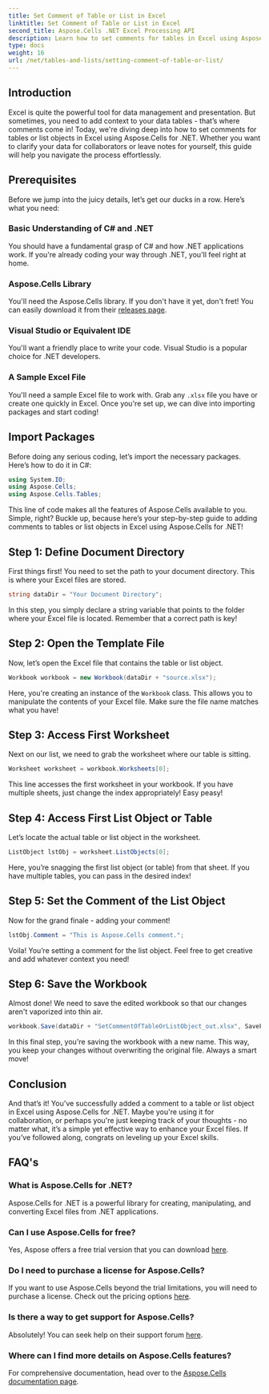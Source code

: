 ```yaml
---
title: Set Comment of Table or List in Excel
linktitle: Set Comment of Table or List in Excel
second_title: Aspose.Cells .NET Excel Processing API
description: Learn how to set comments for tables in Excel using Aspose.Cells for .NET with our easy step-by-step guide.
type: docs
weight: 16
url: /net/tables-and-lists/setting-comment-of-table-or-list/
---
```

## Introduction
Excel is quite the powerful tool for data management and presentation. But sometimes, you need to add context to your data tables - that’s where comments come in! Today, we're diving deep into how to set comments for tables or list objects in Excel using Aspose.Cells for .NET. Whether you want to clarify your data for collaborators or leave notes for yourself, this guide will help you navigate the process effortlessly.
## Prerequisites
Before we jump into the juicy details, let’s get our ducks in a row. Here’s what you need:
### Basic Understanding of C# and .NET
You should have a fundamental grasp of C# and how .NET applications work. If you're already coding your way through .NET, you'll feel right at home.
### Aspose.Cells Library
You'll need the Aspose.Cells library. If you don't have it yet, don't fret! You can easily download it from their [releases page](https://releases.aspose.com/cells/net/).
### Visual Studio or Equivalent IDE
You'll want a friendly place to write your code. Visual Studio is a popular choice for .NET developers.
### A Sample Excel File
You'll need a sample Excel file to work with. Grab any `.xlsx` file you have or create one quickly in Excel.
Once you're set up, we can dive into importing packages and start coding!
## Import Packages
Before doing any serious coding, let’s import the necessary packages. Here’s how to do it in C#:
```csharp
using System.IO;
using Aspose.Cells;
using Aspose.Cells.Tables;
```
This line of code makes all the features of Aspose.Cells available to you. Simple, right?
Buckle up, because here’s your step-by-step guide to adding comments to tables or list objects in Excel using Aspose.Cells for .NET!
## Step 1: Define Document Directory
First things first! You need to set the path to your document directory. This is where your Excel files are stored.
```csharp
string dataDir = "Your Document Directory";
```
In this step, you simply declare a string variable that points to the folder where your Excel file is located. Remember that a correct path is key!
## Step 2: Open the Template File
Now, let’s open the Excel file that contains the table or list object.
```csharp
Workbook workbook = new Workbook(dataDir + "source.xlsx");
```
Here, you're creating an instance of the `Workbook` class. This allows you to manipulate the contents of your Excel file. Make sure the file name matches what you have!
## Step 3: Access First Worksheet
Next on our list, we need to grab the worksheet where our table is sitting.
```csharp
Worksheet worksheet = workbook.Worksheets[0];
```
This line accesses the first worksheet in your workbook. If you have multiple sheets, just change the index appropriately! Easy peasy!
## Step 4: Access First List Object or Table
Let’s locate the actual table or list object in the worksheet.
```csharp
ListObject lstObj = worksheet.ListObjects[0];
```
Here, you’re snagging the first list object (or table) from that sheet. If you have multiple tables, you can pass in the desired index!
## Step 5: Set the Comment of the List Object
Now for the grand finale - adding your comment!
```csharp
lstObj.Comment = "This is Aspose.Cells comment.";
```
Voila! You’re setting a comment for the list object. Feel free to get creative and add whatever context you need!
## Step 6: Save the Workbook
Almost done! We need to save the edited workbook so that our changes aren't vaporized into thin air.
```csharp
workbook.Save(dataDir + "SetCommentOfTableOrListObject_out.xlsx", SaveFormat.Xlsx);
```
In this final step, you're saving the workbook with a new name. This way, you keep your changes without overwriting the original file. Always a smart move!
## Conclusion
And that’s it! You've successfully added a comment to a table or list object in Excel using Aspose.Cells for .NET. Maybe you're using it for collaboration, or perhaps you're just keeping track of your thoughts - no matter what, it’s a simple yet effective way to enhance your Excel files. If you’ve followed along, congrats on leveling up your Excel skills.
## FAQ's
### What is Aspose.Cells for .NET?  
Aspose.Cells for .NET is a powerful library for creating, manipulating, and converting Excel files from .NET applications.
### Can I use Aspose.Cells for free?  
Yes, Aspose offers a free trial version that you can download [here](https://releases.aspose.com/).
### Do I need to purchase a license for Aspose.Cells?  
If you want to use Aspose.Cells beyond the trial limitations, you will need to purchase a license. Check out the pricing options [here](https://purchase.aspose.com/buy).
### Is there a way to get support for Aspose.Cells?  
Absolutely! You can seek help on their support forum [here](https://forum.aspose.com/c/cells/9).
### Where can I find more details on Aspose.Cells features?  
For comprehensive documentation, head over to the [Aspose.Cells documentation page](https://reference.aspose.com/cells/net/).

